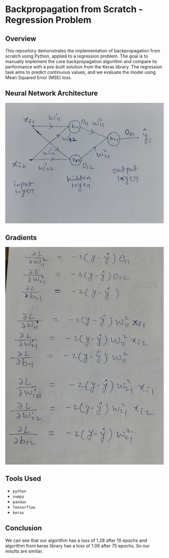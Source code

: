 # **Backpropagation from Scratch - Regression Problem**

## **Overview**

This repository demonstrates the implementation of backpropagation from scratch using Python, applied to a regression problem. The goal is to manually implement the core 
backpropagation algorithm and compare its performance with a pre-built solution from the Keras library. The regression task aims to predict continuous values, and we evaluate 
the model using Mean Squared Error (MSE) loss.

## **Neural Network Architecture**

![image](https://github.com/yashkumbalkar/backpropagation/blob/master/neural%20network%20architecture.jpg)

## **Gradients**

![image](https://github.com/yashkumbalkar/backpropagation/blob/master/gradients.jpg)

## **Tools Used**

- `python`
- `numpy`
- `pandas`
- `Tensorflow`
- `keras`

## **Conclusion**

We can see that our algorithm has a loss of 1.28 after 10 epochs and algorithm from keras library has a loss of 1.06 after 75 epochs, So our results are similar.
